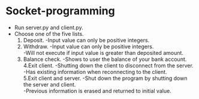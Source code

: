 <!-- Jaei Ryu
     010871824-->

# Socket-programming

* Run server.py and client.py.  
* Choose one of the five lists.  
  1. Deposit.
      -Input value can only be positive integers.  
  2. Withdraw.
      -Input value can only be positive integers.  
      -Will not execute if input value is greater than deposited amount.  
  3. Balance check.
      -Shows to user the balance of your bank account.  
  4.Exit client.
      -Shutting down the client to disconnect from the server.  
      -Has existing information when reconnecting to the client.  
  5.Exit client and server.
      -Shut down the program by shutting down the server and client.  
      -Previous information is erased and returned to initial value.  
